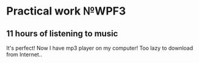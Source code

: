 # Practical work №WPF3
## 11 hours of listening to music
It's perfect! Now I have mp3 player on my computer! Too lazy to download from Internet..
